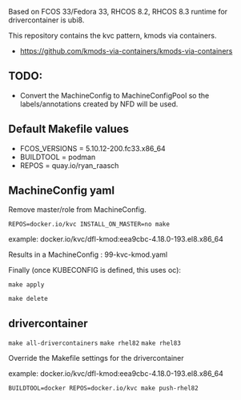 Based on FCOS 33/Fedora 33, RHCOS 8.2, RHCOS 8.3 runtime for drivercontainer is ubi8.

This repository contains the kvc pattern, kmods via containers.
* https://github.com/kmods-via-containers/kmods-via-containers

## TODO:
* Convert the MachineConfig to MachineConfigPool so the labels/annotations created by NFD will be used.

## Default Makefile values
* FCOS_VERSIONS = 5.10.12-200.fc33.x86_64
* BUILDTOOL = podman
* REPOS = quay.io/ryan_raasch

## MachineConfig yaml
Remove master/role from MachineConfig.

```REPOS=docker.io/kvc INSTALL_ON_MASTER=no make```

example: docker.io/kvc/dfl-kmod:eea9cbc-4.18.0-193.el8.x86_64

Results in a MachineConfig : 99-kvc-kmod.yaml

Finally (once KUBECONFIG is defined, this uses oc):

```make apply```

```make delete```

## drivercontainer

``make all-drivercontainers``
``make rhel82``
``make rhel83``

Override the Makefile settings for the drivercontainer

example: docker.io/kvc/dfl-kmod:eea9cbc-4.18.0-193.el8.x86_64

``BUILDTOOL=docker REPOS=docker.io/kvc make push-rhel82``

